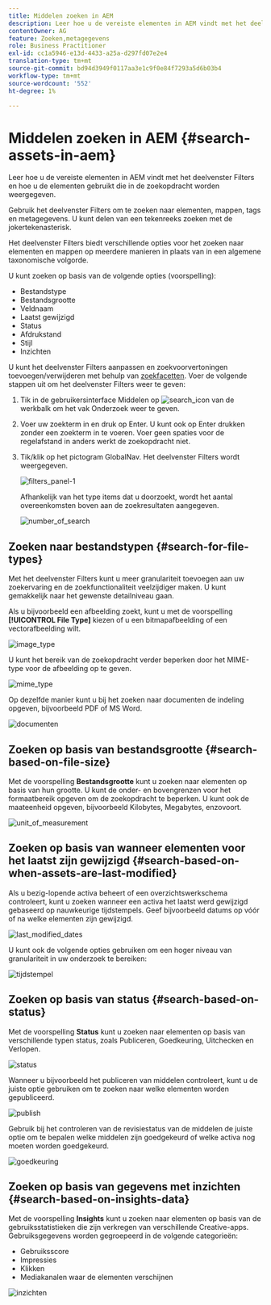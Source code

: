 ```yaml
---
title: Middelen zoeken in AEM
description: Leer hoe u de vereiste elementen in AEM vindt met het deelvenster Filters en hoe u de elementen gebruikt die in de zoekopdracht worden weergegeven.
contentOwner: AG
feature: Zoeken,metagegevens
role: Business Practitioner
exl-id: cc1a5946-e13d-4433-a25a-d297fd07e2e4
translation-type: tm+mt
source-git-commit: bd94d3949f0117aa3e1c9f0e84f7293a5d6b03b4
workflow-type: tm+mt
source-wordcount: '552'
ht-degree: 1%

---
```


# Middelen zoeken in AEM {#search-assets-in-aem}

Leer hoe u de vereiste elementen in AEM vindt met het deelvenster Filters en hoe u de elementen gebruikt die in de zoekopdracht worden weergegeven.

Gebruik het deelvenster Filters om te zoeken naar elementen, mappen, tags en metagegevens. U kunt delen van een tekenreeks zoeken met de jokertekenasterisk.

Het deelvenster Filters biedt verschillende opties voor het zoeken naar elementen en mappen op meerdere manieren in plaats van in een algemene taxonomische volgorde.

U kunt zoeken op basis van de volgende opties (voorspelling):

* Bestandstype
* Bestandsgrootte
* Veldnaam
* Laatst gewijzigd
* Status
* Afdrukstand
* Stijl
* Inzichten

<!-- TBD keystroke 65 article and port applicable changes here. This content goes. -->

U kunt het deelvenster Filters aanpassen en zoekvoorvertoningen toevoegen/verwijderen met behulp van [zoekfacetten](search-facets.md). Voer de volgende stappen uit om het deelvenster Filters weer te geven:

1. Tik in de gebruikersinterface Middelen op ![search_icon](assets/search_icon.png) van de werkbalk om het vak Onderzoek weer te geven.
1. Voer uw zoekterm in en druk op Enter. U kunt ook op Enter drukken zonder een zoekterm in te voeren. Voer geen spaties voor de regelafstand in anders werkt de zoekopdracht niet.

1. Tik/klik op het pictogram GlobalNav. Het deelvenster Filters wordt weergegeven.

   ![filters_panel-1](assets/filters_panel-1.png)

   Afhankelijk van het type items dat u doorzoekt, wordt het aantal overeenkomsten boven aan de zoekresultaten aangegeven.

   ![number_of_search](assets/number_of_searches.png)

## Zoeken naar bestandstypen {#search-for-file-types}

Met het deelvenster Filters kunt u meer granulariteit toevoegen aan uw zoekervaring en de zoekfunctionaliteit veelzijdiger maken. U kunt gemakkelijk naar het gewenste detailniveau gaan.

Als u bijvoorbeeld een afbeelding zoekt, kunt u met de voorspelling **[!UICONTROL File Type]** kiezen of u een bitmapafbeelding of een vectorafbeelding wilt.

![image_type](assets/image_type.png)

U kunt het bereik van de zoekopdracht verder beperken door het MIME-type voor de afbeelding op te geven.

![mime_type](assets/mime_type.png)

Op dezelfde manier kunt u bij het zoeken naar documenten de indeling opgeven, bijvoorbeeld PDF of MS Word.

![documenten](assets/documents.png)

## Zoeken op basis van bestandsgrootte {#search-based-on-file-size}

Met de voorspelling **Bestandsgrootte** kunt u zoeken naar elementen op basis van hun grootte. U kunt de onder- en bovengrenzen voor het formaatbereik opgeven om de zoekopdracht te beperken. U kunt ook de maateenheid opgeven, bijvoorbeeld Kilobytes, Megabytes, enzovoort.

![unit_of_measurement](assets/unit_of_measure.png)

## Zoeken op basis van wanneer elementen voor het laatst zijn gewijzigd {#search-based-on-when-assets-are-last-modified}

Als u bezig-lopende activa beheert of een overzichtswerkschema controleert, kunt u zoeken wanneer een activa het laatst werd gewijzigd gebaseerd op nauwkeurige tijdstempels. Geef bijvoorbeeld datums op vóór of na welke elementen zijn gewijzigd.

![last_modified_dates](assets/last_modified_dates.png)

U kunt ook de volgende opties gebruiken om een hoger niveau van granulariteit in uw onderzoek te bereiken:

![tijdstempel](assets/timestamp.png)

## Zoeken op basis van status {#search-based-on-status}

Met de voorspelling **Status** kunt u zoeken naar elementen op basis van verschillende typen status, zoals Publiceren, Goedkeuring, Uitchecken en Verlopen.

![status](assets/status.png)

Wanneer u bijvoorbeeld het publiceren van middelen controleert, kunt u de juiste optie gebruiken om te zoeken naar welke elementen worden gepubliceerd.

![publish](assets/publish.png)

Gebruik bij het controleren van de revisiestatus van de middelen de juiste optie om te bepalen welke middelen zijn goedgekeurd of welke activa nog moeten worden goedgekeurd.

![goedkeuring](assets/approval.png)

## Zoeken op basis van gegevens met inzichten {#search-based-on-insights-data}

Met de voorspelling **Insights** kunt u zoeken naar elementen op basis van de gebruiksstatistieken die zijn verkregen van verschillende Creative-apps. Gebruiksgegevens worden gegroepeerd in de volgende categorieën:

* Gebruiksscore
* Impressies
* Klikken
* Mediakanalen waar de elementen verschijnen

![inzichten](assets/insights.png)
